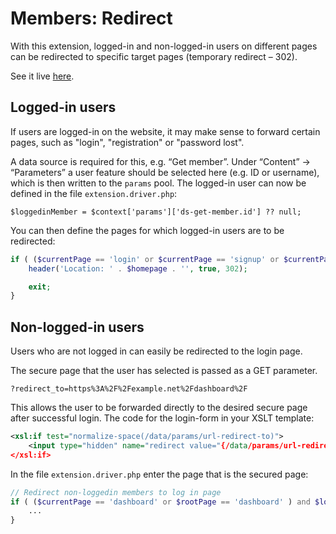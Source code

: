 # Members: Redirect

With this extension, logged-in and non-logged-in users on different pages can be redirected to specific target pages (temporary redirect – 302).

See it live [here](https://members-login.dev/dashboard/).

## Logged-in users

If users are logged-in on the website, it may make sense to forward certain pages, such as "login", "registration" or "password lost".

A data source is required for this, e.g. “Get member”. Under “Content” -> “Parameters” a user feature should be selected here (e.g. ID or username), which is then written to the ```params``` pool.  The logged-in user can now be defined in the file ```extension.driver.php```:

```
$loggedinMember = $context['params']['ds-get-member.id'] ?? null;
```

You can then define the pages for which logged-in users are to be redirected:

``` php
if ( ($currentPage == 'login' or $currentPage == 'signup' or $currentPage == 'password-lost') and ($loggedinMember != null) ){
    header('Location: ' . $homepage . '', true, 302);

    exit;
}
```

## Non-logged-in users

Users who are not logged in can easily be redirected to the login page.

The secure page that the user has selected is passed as a GET parameter.

```?redirect_to=https%3A%2F%2Fexample.net%2Fdashboard%2F```

This allows the user to be forwarded directly to the desired secure page after successful login. The code for the login-form in your XSLT template:

``` xml
<xsl:if test="normalize-space(/data/params/url-redirect-to)">
    <input type="hidden" name="redirect value="{/data/params/url-redirect-to}" />
</xsl:if>
```

In the file ```extension.driver.php``` enter the page that is the secured page:

``` php
// Redirect non-loggedin members to log in page
if ( ($currentPage == 'dashboard' or $rootPage == 'dashboard' ) and $loggedinMember == null ) {
    ...
}
```

